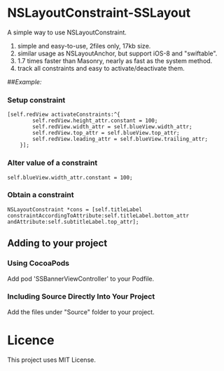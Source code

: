 # NSLayoutConstraint-SSLayout
A simple way to use NSLayoutConstraint.
1. simple and easy-to-use, 2files only, 17kb size.
2. similar usage as NSLayoutAnchor, but support iOS-8 and "swiftable".
2. 1.7 times faster than Masonry, nearly as fast as the system method.
3. track all constraints and easy to activate/deactivate them.

##*Example:*
### Setup constraint
```
[self.redView activateConstraints:^{
        self.redView.height_attr.constant = 100;
        self.redView.width_attr = self.blueView.width_attr;
        self.redView.top_attr = self.blueView.top_attr;
        self.redView.leading_attr = self.blueView.trailing_attr;
    }];
```
### Alter value of a constraint
```
self.blueView.width_attr.constant = 100;
```
### Obtain a constraint
```
NSLayoutConstraint *cons = [self.titleLabel constraintAccordingToAttribute:self.titleLabel.bottom_attr andAttribute:self.subtitleLabel.top_attr];
```
## Adding to your project
### Using CocoaPods
Add pod 'SSBannerViewController' to your Podfile.

### Including Source Directly Into Your Project
Add the files under "Source" folder to your project.

# Licence
This project uses MIT License.
